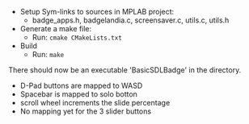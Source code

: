 - Setup Sym-links to sources in MPLAB project:
    - badge_apps.h, badgelandia.c, screensaver.c, utils.c, utils.h
- Generate a make file:
    - Run: ```cmake CMakeLists.txt```
- Build
    - Run: ```make```

There should now be an executable 'BasicSDLBadge' in the directory. 

- D-Pad buttons are mapped to WASD
- Spacebar is mapped to solo botton
- scroll wheel increments the slide percentage
- No mapping yet for the 3 slider buttons
